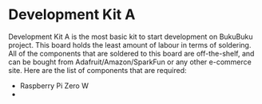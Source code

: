 # Development Kit A

Development Kit A is the most basic kit to start development on BukuBuku project.
This board holds the least amount of labour in terms of soldering. All of the components that are soldered to this board are off-the-shelf, and can be bought from Adafruit/Amazon/SparkFun or any other e-commerce site. Here are the list of components that are required:
- Raspberry Pi Zero W
- 
